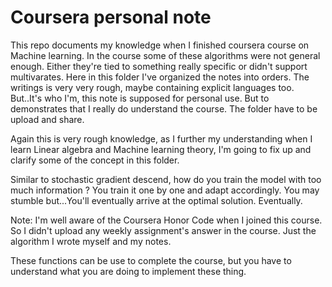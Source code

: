 # Coursera personal note
This repo documents my knowledge when I finished coursera course on Machine learning.  In the course some of these algorithms were not general enough. Either they're
tied to something really specific or didn't support multivarates. Here in this folder I've organized the notes into orders. The writings is very very rough, maybe
containing explicit languages too. But..It's who I'm, this note is supposed for personal use. But to demonstrates that I really do understand the course. 
The folder have to be upload and share.

Again this is very rough knowledge, as I further my understanding when I learn Linear algebra and Machine learning theory, I'm going to fix up and clarify
some of the concept in this folder.

Similar to stochastic gradient descend, how do you train the model with too much information ? You train it one by one and adapt accordingly. You may
stumble but...You'll eventually arrive at the optimal solution. Eventually.

Note: I'm well aware of the Coursera Honor Code when I joined this course. So I didn't upload any weekly assignment's answer in the course. Just the algorithm I wrote myself and my notes.

These functions can be use to complete the course, but you have to understand what you are doing to implement these thing.
